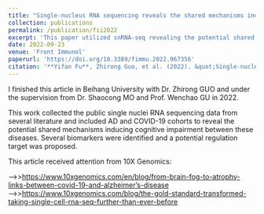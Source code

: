 ```yaml
---
title: "Single-nucleus RNA sequencing reveals the shared mechanisms inducing cognitive impairment between COVID-19 and Alzheimer’s disease"
collection: publications
permalink: /publication/fii2022
excerpt: 'This paper utilized snRNA-seq revealing the potential shared neural change in the COVID-19 and AD patients'
date: 2022-09-23
venue: 'Front Immunol'
paperurl: 'https://doi.org/10.3389/fimmu.2022.967356'
citation: '**Yifan Fu**, Zhirong Guo, et al. (2022). &quot;Single-nucleus RNA sequencing reveals the shared mechanisms inducing cognitive impairment between COVID-19 and Alzheimer’s disease.&quot; <i>Front Immunol</i>. 13:967356.'
---
```


I finished this article in Beihang University with Dr. Zhirong GUO and under the supervision from Dr. Shaocong MO and Prof. Wenchao GU in 2022.  
  
This work collected the public single nuclei RNA sequencing data from several literature and included AD and COVID-19 cohorts to reveal the potential shared mechanisms inducing cognitive impairment between these diseases. Several biomarkers were identified and a potential regulation target was proposed.  
  
This article received attention from 10X Genomics:  
  
-->>https://www.10xgenomics.com/en/blog/from-brain-fog-to-atrophy-links-between-covid-19-and-alzheimer’s-disease  
-->>https://www.10xgenomics.com/blog/the-gold-standard-transformed-taking-single-cell-rna-seq-further-than-ever-before
